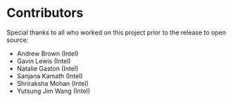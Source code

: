 Contributors
============

Special thanks to all who worked on this project prior to the release to open source:

 - Andrew Brown (Intel)
 - Gavin Lewis (Intel)
 - Natalie Gaston (Intel)
 - Sanjana Kamath (Intel)
 - Shriraksha Mohan (Intel)
 - Yutsung Jim Wang (Intel)
